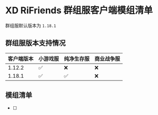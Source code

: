 # XD RiFriends 群组服客户端模组清单

群组服默认版本为 `1.18.1`

## 群组服版本支持情况

| 客户端版本 | 小游戏服 | 纯净生存服 | 商业战争服 |
| --- | --- | --- | --- |
| 1.12.2 | :white_check_mark: | :x: | :x: |
| 1.18.1 | :white_check_mark: | :white_check_mark: | :x: |

## 模组清单

- [ ]